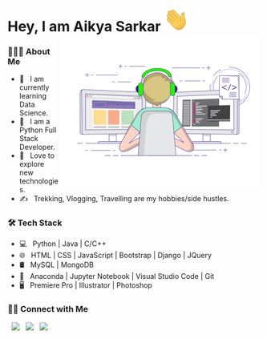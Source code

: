 # Hey, I am Aikya Sarkar <img src="https://raw.githubusercontent.com/ABSphreak/ABSphreak/master/gifs/Hi.gif" width="50px"><img align="right" alt="GIF" src="https://raw.githubusercontent.com/devSouvik/devSouvik/master/gif3.gif" width="400"/>

<h3> 👨🏻‍💻 About Me </h3>

- 🔭 &nbsp; I am currently learning Data Science.
- 💼 &nbsp; I am a Python Full Stack Developer.
- 🤔 &nbsp; Love to explore new technologies.
- ✍️ &nbsp; Trekking, Vlogging, Travelling are my hobbies/side hustles.

<h3>🛠 Tech Stack</h3>

- 💻 &nbsp; Python | Java | C/C++  
- 🌐 &nbsp; HTML | CSS | JavaScript | Bootstrap | Django | JQuery
- 🛢 &nbsp; MySQL | MongoDB
- 🔧 &nbsp; Anaconda | Jupyter Notebook | Visual Studio Code | Git
- 🖥 &nbsp; Premiere Pro | Illustrator | Photoshop

<h3>🤝🏻 Connect with Me</h3>

<p>
&nbsp; <a href="https://www.instagram.com/aikyasarkar/" target="_blank" rel="noopener noreferrer"><img src="https://img.icons8.com/plasticine/100/000000/instagram-new.png" width="50" /></a>
&nbsp; <a href="https://www.linkedin.com/in/aikyasarkar/" target="_blank" rel="noopener noreferrer"><img src="https://img.icons8.com/plasticine/100/000000/linkedin.png" width="50" /></a>
&nbsp; <a href="mailto:aikyasarkar10@gmail.com" target="_blank" rel="noopener noreferrer"><img src="https://img.icons8.com/plasticine/100/000000/gmail.png"  width="50" /></a>
</p>

